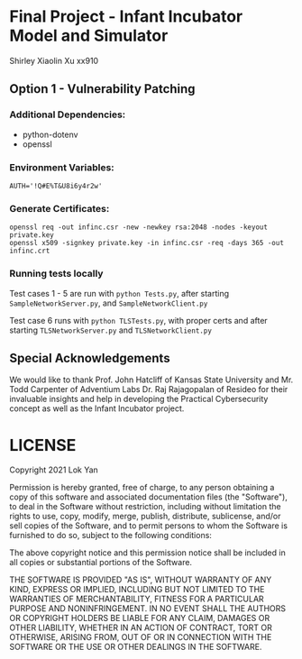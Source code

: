 # Final Project - Infant Incubator Model and Simulator

Shirley Xiaolin Xu
xx910

## Option 1 - Vulnerability Patching

### Additional Dependencies:

* python-dotenv
* openssl

### Environment Variables:

`AUTH='!Q#E%T&U8i6y4r2w'`

### Generate Certificates:

```
openssl req -out infinc.csr -new -newkey rsa:2048 -nodes -keyout private.key
openssl x509 -signkey private.key -in infinc.csr -req -days 365 -out infinc.crt
```

### Running tests locally

Test cases 1 - 5 are run with `python Tests.py`, after starting `SampleNetworkServer.py`, and `SampleNetworkClient.py`

Test case 6 runs with `python TLSTests.py`, with proper certs and after starting `TLSNetworkServer.py` and `TLSNetworkClient.py`


## Special Acknowledgements

We would like to thank Prof. John Hatcliff of Kansas State University and Mr. Todd Carpenter of Adventium Labs Dr. Raj Rajagopalan of Resideo for their invaluable insights and help in developing the Practical Cybersecurity concept as well as the Infant Incubator project.

# LICENSE

Copyright 2021 Lok Yan

Permission is hereby granted, free of charge, to any person obtaining a copy of this software and associated documentation files (the "Software"), to deal in the Software without restriction, including without limitation the rights to use, copy, modify, merge, publish, distribute, sublicense, and/or sell copies of the Software, and to permit persons to whom the Software is furnished to do so, subject to the following conditions:

The above copyright notice and this permission notice shall be included in all copies or substantial portions of the Software.

THE SOFTWARE IS PROVIDED "AS IS", WITHOUT WARRANTY OF ANY KIND, EXPRESS OR IMPLIED, INCLUDING BUT NOT LIMITED TO THE WARRANTIES OF MERCHANTABILITY, FITNESS FOR A PARTICULAR PURPOSE AND NONINFRINGEMENT. IN NO EVENT SHALL THE AUTHORS OR COPYRIGHT HOLDERS BE LIABLE FOR ANY CLAIM, DAMAGES OR OTHER LIABILITY, WHETHER IN AN ACTION OF CONTRACT, TORT OR OTHERWISE, ARISING FROM, OUT OF OR IN CONNECTION WITH THE SOFTWARE OR THE USE OR OTHER DEALINGS IN THE SOFTWARE.
